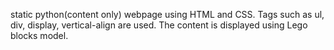 static python(content only) webpage using HTML and CSS. Tags such as ul, div, display, vertical-align are used. The content is displayed using Lego blocks model.
